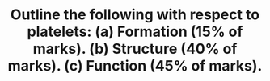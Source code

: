 ---
title: "Outline the following with respect to platelets: (a) Formation (15% of marks). (b) Structure (40% of marks). (c) Function (45% of marks)."
entityType: SAQ
exam: PEX
college: CICM
year: 2024
sitting: B
question: 16
passRate: 58
EC_expectedDomains:
- "structured their answers into formation, structure, and function of the platelets"
- "structure should be divided into the surface of the platelets, including the receptors and antigens, and contents of the platelets"
- "function should be divided into adhesion, activation, and aggregation in that order with an explanation of the triggers and events during these phases followed by a discussion of the interaction between platelets and the coagulation system in haemostasis"
---